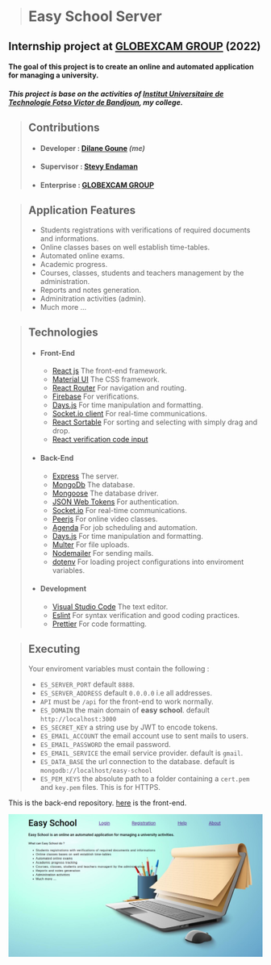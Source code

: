 > # Easy School Server

## Internship project at [GLOBEXCAM GROUP](https://www.globexcam.com/) (2022)

#### The goal of this project is to create an online and automated application for managing a university.<br>

##### This project is base on the activities of [Institut Universitaire de Technologie Fotso Victor de Bandjoun](https://www.univ-dschang.org/iutfv-bandjoun/), _my college_.<br>

> ## Contributions
>
> -   #### Developer : [Dilane Goune](https://github.com/dilane-goune) _\(me\)_
> -   #### Supervisor : [Stevy Endaman](https://github.com/StevyMarlino)
> -   #### Enterprise : [GLOBEXCAM GROUP](https://www.globexcam.com/)

> ## Application Features
>
> -   Students registrations with verifications of required documents and informations.
> -   Online classes bases on well establish time-tables.
> -   Automated online exams.
> -   Academic progress.
> -   Courses, classes, students and teachers management by the administration.
> -   Reports and notes generation.
> -   Adminitration activities (admin).
> -   Much more ...
>     <br>

> ## Technologies
>
> -   #### Front-End
>
>     -   [React js](https://reactjs.org/) The front-end framework.
>     -   [Material UI](https://mui.com/) The CSS framework.
>     -   [React Router](https://reactrouter.com/) For navigation and routing.
>     -   [Firebase](https://firebase.google.com/) For verifications.
>     -   [Days.js](https://day.js.org/) For time manipulation and formatting.
>     -   [Socket.io client](https://socket.io/) For real-time communications.
>     -   [React Sortable](https://www.npmjs.com/package/react-sortable) For sorting and selecting with simply drag and drop.
>     -   [React verification code input](https://www.npmjs.com/package/react-verification-code-input)
>
> -   #### Back-End
>
>     -   [Express](https://expressjs.com/) The server.
>     -   [MongoDb](https://www.mongodb.com/) The database.
>     -   [Mongoose](https://mongoosejs.com/) The database driver.
>     -   [JSON Web Tokens](https://jwt.io/) For authentication.
>     -   [Socket.io](https://socket.io/) For real-time communications.
>     -   [Peerjs](https://peerjs.com/) For online video classes.
>     -   [Agenda](https://github.com/agenda/agenda) For job scheduling and automation.
>     -   [Days.js](https://day.js.org/) For time manipulation and formatting.
>     -   [Multer](https://www.npmjs.com/package/multer) For file uploads.
>     -   [Nodemailer](https://nodemailer.com/) For sending mails.
>     -   [dotenv](https://www.npmjs.com/package/dotenv) For loading project configurations into enviroment variables.
>
> -   #### Development
>
>     -   [Visual Studio Code](https://code.visualstudio.com/) The text editor.
>     -   [Eslint](https://eslint.org/) For syntax verification and good coding practices.
>     -   [Prettier](https://prettier.io/) For code formatting.

> ## Executing
>
> Your enviroment variables must contain the following :
>
> -   `ES_SERVER_PORT` default `8888`.
> -   `ES_SERVER_ADDRESS` default `0.0.0.0` i.e all addresses.
> -   `API` must be `/api` for the front-end to work normally.
> -   `ES_DOMAIN` the main domain of **easy school**. default `http://localhost:3000`
> -   `ES_SECRET_KEY` a string use by JWT to encode tokens.
> -   `ES_EMAIL_ACCOUNT` the email account use to sent mails to users.
> -   `ES_EMAIL_PASSWORD` the email password.
> -   `ES_EMAIL_SERVICE` the email service provider. default is `gmail`.
> -   `ES_DATA_BASE` the url connection to the database. default is `mongodb://localhost/easy-school`
> -   `ES_PEM_KEYS` the absolute path to a folder containing a `cert.pem` and `key.pem` files. This is for HTTPS.

This is the back-end repository. [here](https://github.com/dilane-goune/easy-school) is the front-end.

![Easy School Home](/assets/images/easy-school-root.png "Easy School Welcome page")
